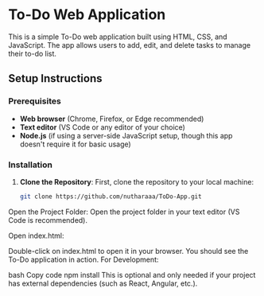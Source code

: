# To-Do Web Application

This is a simple To-Do web application built using HTML, CSS, and JavaScript. The app allows users to add, edit, and delete tasks to manage their to-do list.

## Setup Instructions

### Prerequisites

- **Web browser** (Chrome, Firefox, or Edge recommended)
- **Text editor** (VS Code or any editor of your choice)
- **Node.js** (if using a server-side JavaScript setup, though this app doesn't require it for basic usage)

### Installation

1. **Clone the Repository**:
   First, clone the repository to your local machine:
   ```bash
   git clone https://github.com/nutharaaa/ToDo-App.git
Open the Project Folder: Open the project folder in your text editor (VS Code is recommended).

Open index.html:

Double-click on index.html to open it in your browser.
You should see the To-Do application in action.
For Development:

bash
Copy code
npm install
This is optional and only needed if your project has external dependencies (such as React, Angular, etc.). 
